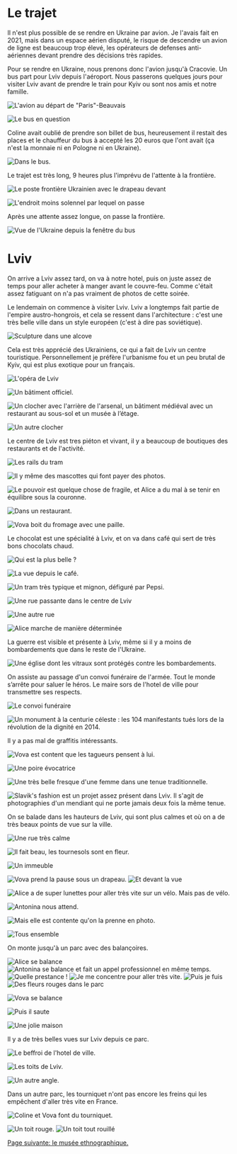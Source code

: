 # Le trajet

Il n'est plus possible de se rendre en Ukraine par avion. Je l'avais fait en
2021, mais dans un espace aérien disputé, le risque de descendre un avion de
ligne est beaucoup trop élevé, les opérateurs de defenses anti-aériennes devant
prendre des décisions très rapides.

Pour se rendre en Ukraine, nous prenons donc l'avion jusqu'à Cracovie. Un bus
part pour Lviv depuis l'aéroport. Nous passerons quelques jours pour visiter
Lviv avant de prendre le train pour Kyiv ou sont nos amis et notre famille.

![L'avion au départ de "Paris"-Beauvais](images/trajet_paris_lviv/paris_avion.jpg)

![Le bus en question](images/trajet_paris_lviv/cracovie_bus.jpg)

Coline avait oublié de prendre son billet de bus, heureusement il restait des
places et le chauffeur du bus à accepté les 20 euros que l'ont avait (ça n'est
la monnaie ni en Pologne ni en Ukraine).

![Dans le bus.](images/trajet_paris_lviv/dans_le_bus.jpg)

Le trajet est très long, 9 heures plus l'imprévu de l'attente à la frontière.

![Le poste frontière Ukrainien avec le drapeau devant](images/trajet_paris_lviv/frontiere_drapeau.jpg)

![L'endroit moins solennel par lequel on passe](images/trajet_paris_lviv/frontiere_1.jpg)

Après une attente assez longue, on passe la frontière.

![Vue de l'Ukraine depuis la fenêtre du bus](images/trajet_paris_lviv/frontiere_passee.jpg)

# Lviv

On arrive a Lviv assez tard, on va à notre hotel, puis on juste assez de temps
pour aller acheter à manger avant le couvre-feu. Comme c'était assez fatiguant
on n'a pas vraiment de photos de cette soirée.

Le lendemain on commence à visiter Lviv. Lviv a longtemps fait partie de
l'empire austro-hongrois, et cela se ressent dans l'architecture : c'est une
très belle ville dans un style européen (c'est à dire pas soviétique).

![Sculpture dans une alcove](images/lviv/alcove_sculpture.jpg)

Cela est très apprécié des Ukrainiens, ce qui a fait de Lviv un centre
touristique. Personnellement je préfère l'urbanisme fou et un peu brutal de
Kyiv, qui est plus exotique pour un français.

![L'opéra de Lviv](images/lviv/lviv_opera.jpg)

![Un bâtiment officiel.](images/lviv/batiment_officiel.jpg)

![Un clocher avec l'arrière de l'arsenal, un bâtiment médiéval avec un restaurant au sous-sol et un musée à l’étage.](images/lviv/clocher_arsenal.jpg)

![Un autre clocher](images/lviv/clocher.jpg)

Le centre de Lviv est tres piéton et vivant, il y a beaucoup de boutiques des
restaurants et de l'activité.

![Les rails du tram](images/lviv/rails_eglise.jpg)

![Il y même des mascottes qui font payer des photos.](images/lviv/mascottes.jpg)

![Le pouvoir est quelque chose de fragile, et Alice a du mal à se tenir en équilibre sous la couronne.](images/lviv/alice_couronne.jpg)

![Dans un restaurant.](images/lviv/lviv_restaurant.jpg)

![Vova boit du fromage avec une paille.](images/lviv/fromage_a_la_paille.jpg)

Le chocolat est une spécialité à Lviv, et on va dans café qui sert de très bons chocolats chaud.

![Qui est la plus belle ?](images/lviv/coline_et_antonina.jpg)

![La vue depuis le café.](images/lviv/toits.jpg)

![Un tram très typique et mignon, défiguré par Pepsi.](images/lviv/tram_pepsi.jpg)

![Une rue passante dans le centre de Lviv](images/lviv/rue_passante.jpg)

![Une autre rue](images/lviv/batiment_biblioteka.jpg)

![Alice marche de manière déterminée](images/lviv/alice_marche.jpg)

La guerre est visible et présente à Lviv, même si il y a moins de bombardements que dans le reste de l'Ukraine.

![Une église dont les vitraux sont protégés contre les bombardements.](images/lviv/eglise_protegee.jpg)

On assiste au passage d'un convoi funéraire de l'armée. Tout le monde s’arrête
pour saluer le héros. Le maire sors de l'hotel de ville pour transmettre ses
respects.

![Le convoi funéraire](images/lviv/cortege_funeraire.jpg)

![Un monument à la centurie céleste : les 104 manifestants tués lors de la révolution de la dignité en 2014.](images/lviv/monument_centurie_celeste.jpg)

Il y a pas mal de graffitis intéressants.

![Vova est content que les tagueurs pensent à lui.](images/lviv/vova_graffiti.jpg)

![Une poire évocatrice](images/lviv/poire.jpg)

![Une très belle fresque d'une femme dans une tenue traditionnelle.](images/lviv/fresque_tenue.jpg)

![[Slavik's fashion](https://www.dyachyshyn.com/slavik-s-fashion) est un projet assez présent dans Lviv. Il s'agit de photographies d'un mendiant qui ne porte jamais deux fois la même tenue.](images/lviv/slaviks_fashion.jpg)

On se balade dans les hauteurs de Lviv, qui sont plus calmes et où on a de très
beaux points de vue sur la ville.

![Une rue très calme](images/lviv/rue_calme.jpg)

![Il fait beau, les tournesols sont en fleur.](images/lviv/tournesols.jpg)

![Un immeuble](images/lviv/balcons.jpg)

![Vova prend la pause sous un drapeau.](images/lviv/vova_drapeau.jpg)
![Et devant la vue](images/lviv/vova.jpg)

![Alice a de super lunettes pour aller très vite sur un vélo. Mais pas de vélo.](images/lviv/alice.jpg)

![Antonina nous attend.](images/lviv/antonina_ennui.jpg)

![Mais elle est contente qu'on la prenne en photo.](images/lviv/antonina_contente.jpg)

![Tous ensemble](images/lviv/vue_groupe.jpg)

On monte jusqu'à un parc avec des balançoires.

![Alice se balance](images/lviv/parc_balancoires/alice_se_balance.jpg)
![Antonina se balance et fait un appel professionnel en même temps.](images/lviv/parc_balancoires/antonina_se_balance_1.jpg)
![Quelle prestance !](images/lviv/parc_balancoires/antonina_se_balance_2.jpg)
![Je me concentre pour aller très vite.](images/lviv/parc_balancoires/emile_se_balance.jpg)
![Puis je fuis](images/lviv/parc_balancoires/emile_fuit.jpg)
![Des fleurs rouges dans le parc](images/lviv/parc_balancoires/fleurs.jpg)

![Vova se balance](images/lviv/parc_balancoires/vova_se_balance.jpg)

![Puis il saute](images/lviv/parc_balancoires/vova_saute.jpg)

![Une jolie maison](images/lviv/parc_balancoires/maison.jpg)

Il y a de très belles vues sur Lviv depuis ce parc.

![Le beffroi de l'hotel de ville.](images/lviv/parc_balancoires/beffroi_drapeau.jpg)

![Les toits de Lviv.](images/lviv/parc_balancoires/vue_sur_lviv.jpg)

![Un autre angle.](images/lviv/parc_balancoires/vue_sur_lviv_2.jpg)

Dans un autre parc, les tourniquet n'ont pas encore les freins qui les empêchent
d'aller très vite en France.

![Coline et Vova font du tourniquet.](images/lviv/coline_vova_tourniquet.jpg)

![Un toit rouge.](images/lviv/toit_rouge.jpg)
![Un toit tout rouillé](images/lviv/toits_rouilles.jpg)

[Page suivante: le musée ethnographique.](lviv_musee.md)